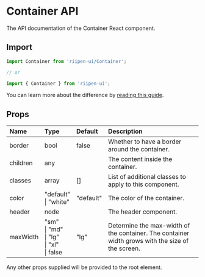 <!--- This documentation is automatically generated, do not try to edit it. -->

# Container API

<p class="description">The API documentation of the Container React component.</p>

## Import

```js
import Container from 'riipen-ui/Container';

// or

import { Container } from 'riipen-ui';
```

You can learn more about the difference by [reading this guide](/guides/bundle-size).

## Props

| Name | Type | Default | Description |
|:-----|:-----|:--------|:------------|
| <span class="prop-name">border</span> | <span class="prop-type">bool</span> | <span class="prop-default">false</span> | Whether to have a border around the container. |
| <span class="prop-name">children</span> | <span class="prop-type">any</span> |  | The content inside the container. |
| <span class="prop-name">classes</span> | <span class="prop-type">array</span> | <span class="prop-default">[]</span> | List of additional classes to apply to this component. |
| <span class="prop-name">color</span> | <span class="prop-type">"default"<br>&#124;&nbsp;"white"</span> | <span class="prop-default">"default"</span> | The color of the container. |
| <span class="prop-name">header</span> | <span class="prop-type">node</span> |  | The header component. |
| <span class="prop-name">maxWidth</span> | <span class="prop-type">"sm"<br>&#124;&nbsp;"md"<br>&#124;&nbsp;"lg"<br>&#124;&nbsp;"xl"<br>&#124;&nbsp;false</span> | <span class="prop-default">"lg"</span> | Determine the max-width of the container. The container width grows with the size of the screen. |


Any other props supplied will be provided to the root element.